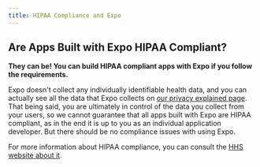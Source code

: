```yaml
---
title: HIPAA Compliance and Expo
---
```


## Are Apps Built with Expo HIPAA Compliant?

**They can be! You can build HIPAA compliant apps with Expo if you follow the requirements.**

Expo doesn't collect any individually identifiable health data, and you can actually see all the data that Expo collects on [our privacy explained page](https://expo.io/privacy-explained). That being said, you are ultimately in control of the data you collect from your users, so we cannot guarantee that all apps built with Expo are HIPAA compliant, as in the end it is up to you as an individual application developer. But there should be no compliance issues with using Expo.

For more information about HIPAA compliance, you can consult the [HHS website about it](https://www.hhs.gov/hipaa/for-professionals/index.html).
